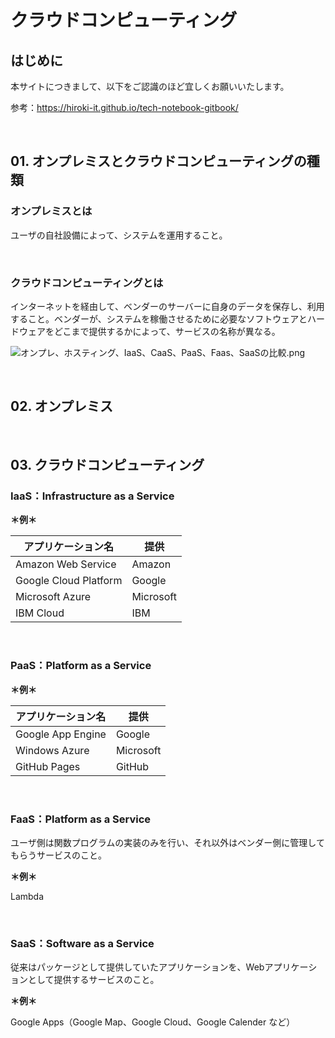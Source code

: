 # クラウドコンピューティング

## はじめに

本サイトにつきまして、以下をご認識のほど宜しくお願いいたします。

参考：https://hiroki-it.github.io/tech-notebook-gitbook/

<br>

## 01. オンプレミスとクラウドコンピューティングの種類

### オンプレミスとは

ユーザの自社設備によって、システムを運用すること。

<br>

### クラウドコンピューティングとは

インターネットを経由して、ベンダーのサーバーに自身のデータを保存し、利用すること。ベンダーが、システムを稼働させるために必要なソフトウェアとハードウェアをどこまで提供するかによって、サービスの名称が異なる。

![オンプレ、ホスティング、IaaS、CaaS、PaaS、Faas、SaaSの比較.png](https://raw.githubusercontent.com/hiroki-it/tech-notebook/master/images/オンプレ、ホスティング、IaaS、CaaS、PaaS、Faas、SaaSの比較.png)

<br>

## 02. オンプレミス

<br>

## 03. クラウドコンピューティング

### IaaS：Infrastructure as a Service

**＊例＊**

| アプリケーション名    | 提供      |
| --------------------- | --------- |
| Amazon Web Service    | Amazon    |
| Google Cloud Platform | Google    |
| Microsoft Azure       | Microsoft |
| IBM Cloud             | IBM       |

<br>

### PaaS：Platform as a Service

**＊例＊**

| アプリケーション名 | 提供      |
| ------------------ | --------- |
| Google App Engine  | Google    |
| Windows Azure      | Microsoft |
| GitHub Pages       | GitHub    |

<br>

### FaaS：Platform as a Service

ユーザ側は関数プログラムの実装のみを行い、それ以外はベンダー側に管理してもらうサービスのこと。

**＊例＊**

Lambda

<br>

### SaaS：Software as a Service

従来はパッケージとして提供していたアプリケーションを、Webアプリケーションとして提供するサービスのこと。

**＊例＊**

Google Apps（Google Map、Google Cloud、Google Calender など）
